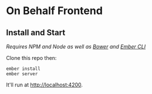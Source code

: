 # On Behalf Frontend

## Install and Start

*Requires NPM and Node as well as [Bower](http://bower.io/) and [Ember CLI](http://www.ember-cli.com/)*

Clone this repo then:

```
ember install
ember server
```

It'll run at [http://localhost:4200](http://localhost:4200).
